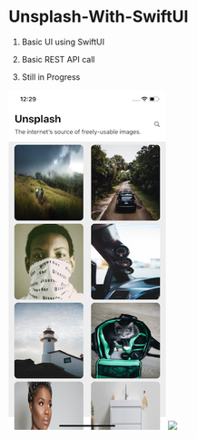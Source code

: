 # Unsplash-With-SwiftUI


1. Basic UI using SwiftUI

2. Basic REST API call

3. Still in Progress



<img src= "Screen/home.png" >
<img src= "Screen/media1.git" >
